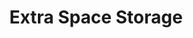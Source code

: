 ---
title: "Extra Space Storage"
url: /san-antonio/extra-space-storage-bandera-road/
shop: storage rental
---